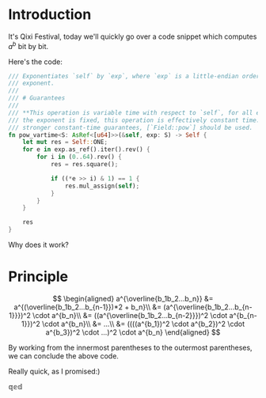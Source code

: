 # Introduction

It's Qixi Festival, today we'll quickly go over a code snippet which computes $a^b$ bit by bit.

Here's the code:

```rust
/// Exponentiates `self` by `exp`, where `exp` is a little-endian order integer
/// exponent.
///
/// # Guarantees
///
/// **This operation is variable time with respect to `self`, for all exponent.** If
/// the exponent is fixed, this operation is effectively constant time. However, for
/// stronger constant-time guarantees, [`Field::pow`] should be used.
fn pow_vartime<S: AsRef<[u64]>>(&self, exp: S) -> Self {
    let mut res = Self::ONE;
    for e in exp.as_ref().iter().rev() {
        for i in (0..64).rev() {
            res = res.square();

            if ((*e >> i) & 1) == 1 {
                res.mul_assign(self);
            }
        }
    }

    res
}
```

Why does it work?

# Principle

$$
\begin{aligned}
a^{\overline{b_1b_2...b_n}} &= a^{(\overline{b_1b_2...b_{n-1}})*2 + b_n}\\
                            &= (a^{\overline{b_1b_2...b_{n-1}}})^2 \cdot  a^{b_n}\\
                            &= ((a^{\overline{b_1b_2...b_{n-2}}})^2 \cdot a^{b_{n-1}})^2 \cdot  a^{b_n}\\
                            &= ...\\
                            &= ((((a^{b_1})^2 \cdot a^{b_2})^2 \cdot a^{b_3})^2 \cdot ...)^2 \cdot a^{b_n}
\end{aligned}
$$

By working from the innermost parentheses to the outermost parentheses, we can conclude the above code.

Really quick, as I promised:)

$\mathbb{qed}$